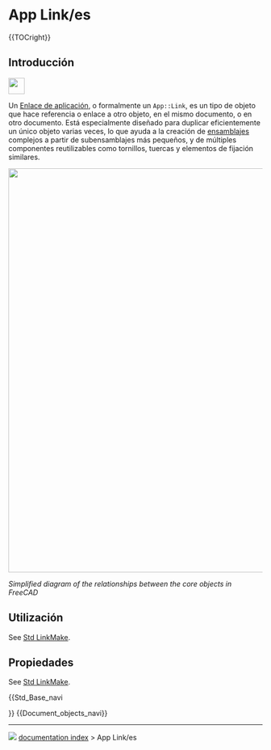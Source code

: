 # App Link/es
{{TOCright}}

## Introducción

<img alt="" src=images/Link.svg  style="width:32px;">

Un [Enlace de aplicación](App_Link/es.md), o formalmente un `App::Link`, es un tipo de objeto que hace referencia o enlace a otro objeto, en el mismo documento, o en otro documento. Está especialmente diseñado para duplicar eficientemente un único objeto varias veces, lo que ayuda a la creación de [ensamblajes](assembly/es.md) complejos a partir de subensamblajes más pequeños, y de múltiples componentes reutilizables como tornillos, tuercas y elementos de fijación similares.

<img alt="" src=images/FreeCAD_core_objects.svg  style="width:800px;">



*Simplified diagram of the relationships between the core objects in FreeCAD*

## Utilización

See [Std LinkMake](Std_LinkMake#Usage.md).

## Propiedades

See [Std LinkMake](Std_LinkMake#Properties.md).


{{Std_Base_navi

}} {{Document_objects_navi}}



---
![](images/Button_right.svg) [documentation index](../README.md) > App Link/es
